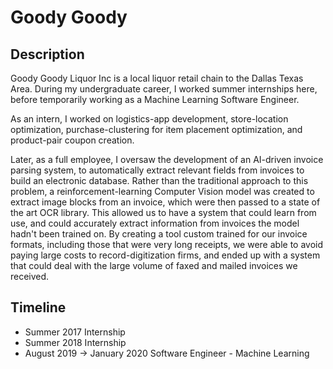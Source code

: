 # Goody Goody

## Description

Goody Goody Liquor Inc is a local liquor retail chain to the Dallas Texas Area. During my undergraduate career, I worked summer internships here, before temporarily working as a Machine Learning Software Engineer.

As an intern, I worked on logistics-app development, store-location optimization, purchase-clustering for item placement optimization, and product-pair coupon creation.

Later, as a full employee, I oversaw the development of an AI-driven invoice parsing system, to automatically extract relevant fields from invoices to build an electronic database. Rather than the traditional approach to this problem, a reinforcement-learning Computer Vision model was created to extract image blocks from an invoice, which were then passed to a state of the art OCR library. This allowed us to have a system that could learn from use, and could accurately extract information from invoices the model hadn't been trained on. By creating a tool custom trained for our invoice formats, including those that were very long receipts, we were able to avoid paying large costs to record-digitization firms, and ended up with a system that could deal with the large volume of faxed and mailed invoices we received.

## Timeline

- Summer 2017 Internship
- Summer 2018 Internship
- August 2019 -> January 2020 Software Engineer - Machine Learning